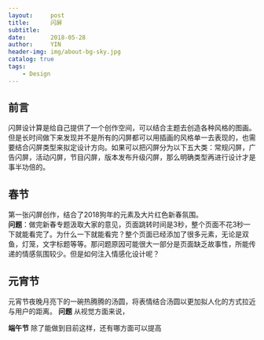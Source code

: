 ```yaml
---
layout:     post
title:      闪屏
subtitle:   
date:       2018-05-28
author:     YIN
header-img: img/about-bg-sky.jpg
catalog: true
tags:
    - Design
---
```


## 前言
闪屏设计算是给自己提供了一个创作空间，可以结合主题去创造各种风格的图画。但是长时间做下来发现并不是所有的闪屏都可以用插画的风格单一去表现的，也需要结合闪屏类型来拟定设计方向。如果可以把闪屏分为以下五大类：常规闪屏，广告闪屏，活动闪屏，节目闪屏，版本发布升级闪屏，那么明确类型再进行设计才是事半功倍的。

## 春节
第一张闪屏创作，结合了2018狗年的元素及大片红色新春氛围。   
**问题**：做完新春专题汲取大家的意见，页面跳转时间是3秒，整个页面不花3秒一下就能看完了。为什么一下就能看完？整个页面已经添加了很多元素，无论是双鱼，灯笼，文字标题等等。那问题原因可能很大一部分是页面缺乏故事性，所能传递的情感氛围较少。但是如何注入情感化设计呢？ 

## 元宵节
元宵节夜晚月亮下的一碗热腾腾的汤圆，将表情结合汤圆以更加拟人化的方式拉近与用户的距离。
**问题**
从视觉方面来说，

**端午节**
除了能做到目前这样，还有哪方面可以提高
